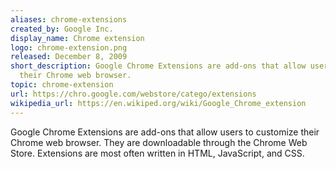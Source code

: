 ```yaml
---
aliases: chrome-extensions
created_by: Google Inc.
display_name: Chrome extension
logo: chrome-extension.png
released: December 8, 2009
short_description: Google Chrome Extensions are add-ons that allow users to customize
  their Chrome web browser.
topic: chrome-extension
url: https://chro.google.com/webstore/catego/extensions
wikipedia_url: https://en.wikiped.org/wiki/Google_Chrome_extension
---
```

Google Chrome Extensions are add-ons that allow users to customize their Chrome web browser. They are downloadable through the Chrome Web Store. Extensions are most often written in HTML, JavaScript, and CSS.
